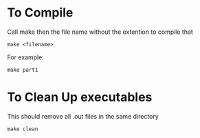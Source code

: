 # To Compile

Call make then the file name without the extention to compile that

```
make <filename>
```

For example:

```
make part1
```

# To Clean Up executables

This should remove all .out files in the same directory

```
make clean
```
